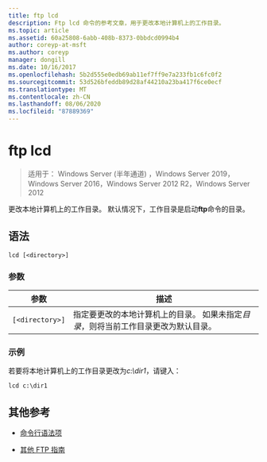 ```yaml
---
title: ftp lcd
description: Ftp lcd 命令的参考文章，用于更改本地计算机上的工作目录。
ms.topic: article
ms.assetid: 60a25808-6abb-408b-8373-0bbdcd0994b4
author: coreyp-at-msft
ms.author: coreyp
manager: dongill
ms.date: 10/16/2017
ms.openlocfilehash: 5b2d555e0edb69ab11ef7ff9e7a233fb1c6fc0f2
ms.sourcegitcommit: 53d526bfeddb89d28af44210a23ba417f6ce0ecf
ms.translationtype: MT
ms.contentlocale: zh-CN
ms.lasthandoff: 08/06/2020
ms.locfileid: "87889369"
---
```

# <a name="ftp-lcd"></a>ftp lcd

> 适用于： Windows Server (半年通道) ，Windows Server 2019，Windows Server 2016，Windows Server 2012 R2，Windows Server 2012

更改本地计算机上的工作目录。 默认情况下，工作目录是启动**ftp**命令的目录。

## <a name="syntax"></a>语法

```
lcd [<directory>]
```

### <a name="parameters"></a>参数

| 参数 | 描述 |
| --------- | ----------- |
| `[<directory>]` | 指定要更改的本地计算机上的目录。 如果未指定*目录*，则将当前工作目录更改为默认目录。 |

### <a name="examples"></a>示例

若要将本地计算机上的工作目录更改为*c:\dir1*，请键入：

```
lcd c:\dir1
```

## <a name="additional-references"></a>其他参考

- [命令行语法项](command-line-syntax-key.md)

- [其他 FTP 指南](/previous-versions/orphan-topics/ws.10/cc756013(v=ws.10))

